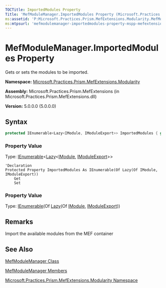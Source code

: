 ```yaml
---
TOCTitle: ImportedModules Property
Title: 'MefModuleManager.ImportedModules Property (Microsoft.Practices.Prism.MefExtensions.Modularity)'
ms:assetid: 'P:Microsoft.Practices.Prism.MefExtensions.Modularity.MefModuleManager.ImportedModules'
ms:mtpsurl: 'mefmodulemanager-importedmodules-property-mspp-mefextensions-modularity.md'
---
```


# MefModuleManager.ImportedModules Property

Gets or sets the modules to be imported.

**Namespace:** [Microsoft.Practices.Prism.MefExtensions.Modularity](/patterns-practices/reference/mspp-mefextensions-modularity-namespace)

**Assembly:** Microsoft.Practices.Prism.MefExtensions (in Microsoft.Practices.Prism.MefExtensions.dll)

**Version:** 5.0.0.0 (5.0.0.0)

## Syntax

```C#
protected IEnumerable<Lazy<IModule, IModuleExport>> ImportedModules { get; set; }
```
### Property Value

Type: [IEnumerable](http://msdn.microsoft.com/en-us/library/9eekhta0)&lt;[Lazy](http://msdn.microsoft.com/en-us/library/dd986615)&lt;[IModule](/patterns-practices/reference/imodule-interface-mspp-modularity), [IModuleExport](/patterns-practices/reference/imoduleexport-interface-mspp-mefextensions-modularity)&gt;&gt;

```VB
'Declaration
Protected Property ImportedModules As IEnumerable(Of Lazy(Of IModule, IModuleExport))
	Get
	Set
```

### Property Value

Type: [IEnumerable](http://msdn.microsoft.com/en-us/library/9eekhta0)(Of [Lazy](http://msdn.microsoft.com/en-us/library/dd986615)(Of [IModule](/patterns-practices/reference/imodule-interface-mspp-modularity), [IModuleExport](/patterns-practices/reference/imoduleexport-interface-mspp-mefextensions-modularity)))

## Remarks

Import the available modules from the MEF container

## See Also

[MefModuleManager Class](/patterns-practices/reference/mefmodulemanager-class-mspp-mefextensions-modularity)

[MefModuleManager Members](/patterns-practices/reference/mefmodulemanager-members-mspp-mefextensions-modularity)

[Microsoft.Practices.Prism.MefExtensions.Modularity Namespace](/patterns-practices/reference/mspp-mefextensions-modularity-namespace)
